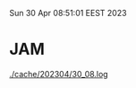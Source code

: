 Sun 30 Apr 08:51:01 EEST 2023
# JAM
<a href='./cache/202304/30_08.log'>./cache/202304/30_08.log</a>
